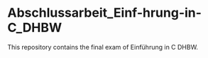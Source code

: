 # Abschlussarbeit_Einf-hrung-in-C_DHBW
This repository contains the final exam of Einführung in C DHBW.
